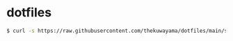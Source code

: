 # dotfiles

```bash
$ curl -s https://raw.githubusercontent.com/thekuwayama/dotfiles/main/setup.sh | sh
```
